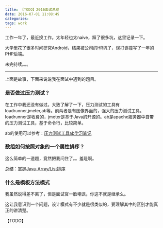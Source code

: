 ```yaml
---
title: 【TODO】2016面试总结
date: 2016-07-01 11:08:49
categories:
tags: work
---
```


工作一年了，最近换工作，太年轻也太naive，踩了很多坑，这里记录一下。

大学里花了很多时间研究Android，结果被公司的HR坑了，误打误撞写了一年的PHP后端。

未完待续。。。



---

上面是故事，下面来说说我在面试中遇到的题目。

### 是否做过压力测试？
在工作中我还没有做过。大致了解了一下，压力测试的工具有loadrunner,jmeter,ab等。前两者是有图像界面的，强大的压力测试工具。loadrunner是收费的，jmeter是基于Java的开源的。ab是apache服务器中自带的压力测试工具，基于命令行，比较简单。

ab的使用可以参考：[压力测试工具ab学习笔记][压力测试工具ab学习笔记]

### 数组如何按照对象的一个属性排序？
这么简单的一道题，竟然把我问住了。。羞耻啊。

总结：[掌握Java-Array/List排序][掌握Java-Array/List排序]

### 什么是模板方法模式
我虽然说得差不离了，但是面试官一脸嘲讽，你这不就是继承么。

这让我意识到一个问题，设计模式有不少就是很类似的，要理解其中的区别才能真正的讲清楚。

【TODO】











[压力测试工具ab学习笔记]: http://mushanshitiancai.github.io/2016/07/01/test/%E5%8E%8B%E5%8A%9B%E6%B5%8B%E8%AF%95%E5%B7%A5%E5%85%B7ab%E5%AD%A6%E4%B9%A0%E7%AC%94%E8%AE%B0/
[掌握Java-Array/List排序]:http://mushanshitiancai.github.io/2016/07/03/java/%E6%8E%8C%E6%8F%A1Java-Array-List%E6%8E%92%E5%BA%8F/
